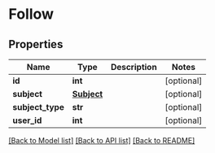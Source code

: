 # Follow

## Properties
Name | Type | Description | Notes
------------ | ------------- | ------------- | -------------
**id** | **int** |  | [optional] 
**subject** | [**Subject**](Subject.md) |  | [optional] 
**subject_type** | **str** |  | [optional] 
**user_id** | **int** |  | [optional] 

[[Back to Model list]](../README.md#documentation-for-models) [[Back to API list]](../README.md#documentation-for-api-endpoints) [[Back to README]](../README.md)

